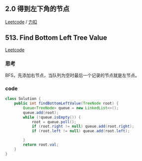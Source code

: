 
## 2.0 得到左下角的节点
[Leetcode](https://leetcode.com/problems/find-bottom-left-tree-value/description/) / [力扣](https://leetcode-cn.com/problems/find-bottom-left-tree-value/description/)

## 513. Find Bottom Left Tree Value 


[Leetcode](https://leetcode-cn.com/problems/find-bottom-left-tree-value/)

### 思考
BFS，先添加右节点，当队列为空时最后一个记录的节点就是左节点。

### code
```java
class Solution {
    public int findBottomLeftValue(TreeNode root) {
        Queue<TreeNode> queue = new LinkedList<>();
        queue.add(root);
        while (!queue.isEmpty()) {
            root = queue.poll();
            if (root.right != null) queue.add(root.right);
            if (root.left != null) queue.add(root.left);

        }
        return root.val;
    }
}
```

